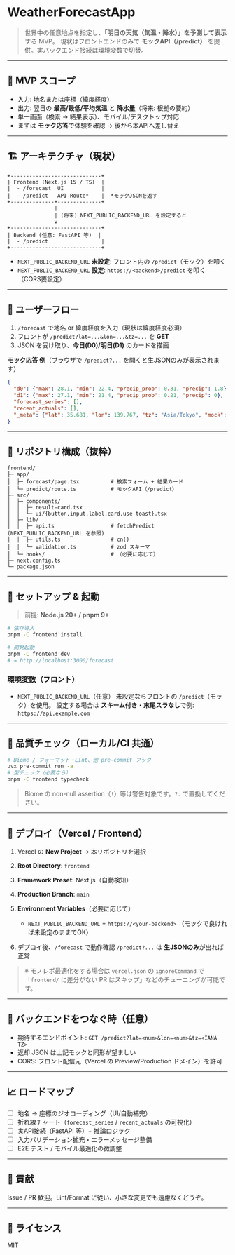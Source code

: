 # WeatherForecastApp

> 世界中の任意地点を指定し、**「明日の天気（気温・降水）」を予測して表示**する MVP。
> 現状はフロントエンドのみで **モックAPI（/predict）** を提供。実バックエンド接続は環境変数で切替。

---

## 🎯 MVP スコープ

* 入力: 地名または座標（緯度経度）
* 出力: 翌日の **最高/最低/平均気温** と **降水量**（将来: 根拠の要約）
* 単一画面（検索 → 結果表示）、モバイル/デスクトップ対応
* まずは **モック応答**で体験を確認 → 後から本APIへ差し替え

---

## 🏗️ アーキテクチャ（現状）

```
+-----------------------------+
| Frontend (Next.js 15 / TS)  |
|  - /forecast  UI            |
|  - /predict   API Route*    |  *モックJSONを返す
+--------------+--------------+
               |
               | (将来) NEXT_PUBLIC_BACKEND_URL を設定すると
               v
+-----------------------------+
| Backend (任意: FastAPI 等)  |
|  - /predict                 |
+-----------------------------+
```

* `NEXT_PUBLIC_BACKEND_URL` **未設定**: フロント内の `/predict`（モック）を叩く
* `NEXT_PUBLIC_BACKEND_URL` **設定**: `https://<backend>/predict` を叩く（CORS要設定）

---

## 🔄 ユーザーフロー

1. `/forecast` で地名 or 緯度経度を入力（現状は緯度経度必須）
2. フロントが `/predict?lat=...&lon=...&tz=...` を **GET**
3. JSON を受け取り、**今日(D0)/明日(D1)** のカードを描画

**モック応答 例**（ブラウザで `/predict?...` を開くと生JSONのみが表示されます）

```json
{
  "d0": {"max": 28.1, "min": 22.4, "precip_prob": 0.31, "precip": 1.8},
  "d1": {"max": 27.1, "min": 21.4, "precip_prob": 0.21, "precip": 0},
  "forecast_series": [],
  "recent_actuals": [],
  "_meta": {"lat": 35.681, "lon": 139.767, "tz": "Asia/Tokyo", "mock": true}
}
```

---

## 📁 リポジトリ構成（抜粋）

```
frontend/
├─ app/
│  ├─ forecast/page.tsx          # 検索フォーム + 結果カード
│  └─ predict/route.ts           # モックAPI（/predict）
├─ src/
│  ├─ components/
│  │  ├─ result-card.tsx
│  │  └─ ui/{button,input,label,card,use-toast}.tsx
│  ├─ lib/
│  │  ├─ api.ts                  # fetchPredict (NEXT_PUBLIC_BACKEND_URL を参照)
│  │  ├─ utils.ts                # cn()
│  │  └─ validation.ts           # zod スキーマ
│  └─ hooks/                     # （必要に応じて）
├─ next.config.ts
└─ package.json
```

---

## 🔧 セットアップ & 起動

> 前提: **Node.js 20+ / pnpm 9+**

```bash
# 依存導入
pnpm -C frontend install

# 開発起動
pnpm -C frontend dev
# → http://localhost:3000/forecast
```

### 環境変数（フロント）

* `NEXT_PUBLIC_BACKEND_URL`（任意）
  未設定ならフロントの `/predict`（モック）を使用。
  設定する場合は **スキーム付き・末尾スラなし**で例: `https://api.example.com`

---

## 🧪 品質チェック（ローカル/CI 共通）

```bash
# Biome / フォーマット・Lint、他 pre-commit フック
uvx pre-commit run -a
# 型チェック（必要なら）
pnpm -C frontend typecheck
```

> Biome の non-null assertion（`!`）等は警告対象です。`?.` で置換してください。

---

## 🚀 デプロイ（Vercel / Frontend）

1. Vercel の **New Project** → 本リポジトリを選択
2. **Root Directory**: `frontend`
3. **Framework Preset**: Next.js（自動検知）
4. **Production Branch**: `main`
5. **Environment Variables**（必要に応じて）

   * `NEXT_PUBLIC_BACKEND_URL` = `https://<your-backend>`
     （モックで良ければ未設定のままでOK）
6. デプロイ後、`/forecast` で動作確認
   `/predict?...` は **生JSONのみ**が出れば正常

> ※ モノレポ最適化をする場合は `vercel.json` の `ignoreCommand` で
> 「`frontend/` に差分がない PR はスキップ」などのチューニングが可能です。

---

## 🔌 バックエンドをつなぐ時（任意）

* 期待するエンドポイント: `GET /predict?lat=<num>&lon=<num>&tz=<IANA TZ>`
* 返却 JSON は上記モックと同形が望ましい
* CORS: フロント配信元（Vercel の Preview/Production ドメイン）を許可

---

## 📈 ロードマップ

* [ ] 地名 → 座標のジオコーディング（UI/自動補完）
* [ ] 折れ線チャート（`forecast_series` / `recent_actuals` の可視化）
* [ ] 実API接続（FastAPI 等）+ 推論ロジック
* [ ] 入力バリデーション拡充・エラーメッセージ整備
* [ ] E2E テスト / モバイル最適化の微調整

---

## 👥 貢献

Issue / PR 歓迎。Lint/Format に従い、小さな変更でも遠慮なくどうぞ。

---

## 📜 ライセンス

MIT
